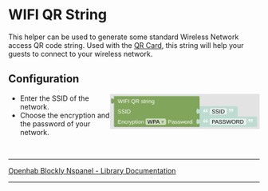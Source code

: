 # WIFI QR String

This helper can be used to generate some standard Wireless Network access QR code string. Used with the [QR Card](blockLibrary_nspanel_cards_cardQR.md), this string will help your guests to connect to your wireless network.

## Configuration

[<img src="img/blockLibrary_nspanel_helpers_QRString.png" align="right" width="300">](img/blockLibrary_nspanel_helpers_QRString.png)

- Enter the SSID of the network.
- Choose the encryption and the password of your network.

<br clear="right"/>

---

[Openhab Blockly Nspanel - Library Documentation](README.md)

---
